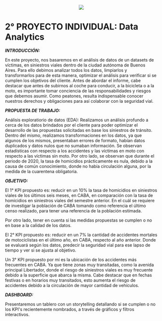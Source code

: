<p align='center'>
<img src ="https://d31uz8lwfmyn8g.cloudfront.net/Assets/logo-henry-white-lg.png">
<p>

# 2° PROYECTO INDIVIDUAL: Data Analytics 


***INTRODUCCIÓN:***

En este proyecto, nos basaremos en el análisis de datos de un datasets de víctimas, en siniestros viales dentro de la ciudad autónoma de Buenos Aires.
Para ello debimos analizar todos los datos, limpiarlos y transformarlos para de esta manera, optimizar el análisis para verificar si se cumplen los objetivos del cliente.
Antes de abordar el informe, cabe destacar que antes de subirnos al coche para conducir, a la bicicleta o a la moto, es importante tomar conciencia de las responsabilidades y riesgos que debemos asumir. Como peatones, resulta indispensable conocer nuestros derechos y obligaciones para así colaborar con la seguridad vial.


***PROPUESTA DE TRABAJO:***

Análisis exploratiorio de datos (EDA):
Realizamos un análisis profundo a cerca de los datos brindados por el cliente para poder optimizar el desarrollo de las propuestas solicitadas en base los siniestros de tránsito.
Dentro del mismo, realizamos transformaciones en los datos, ya que algunos de los mismos, presentaban errores de formato, habían datos duplicados y datos nulos que no sumaban información.
Se observan estadísticas con respecto a los accidentes y las víctimas en moto con respecto a las víctimas sin moto.
Por otro lado, se observan que durante el periodo de 2020, la tasa de homicidios prácticamente es nula, debido a la causa de común conocimiento, donde no había circulación alguna, por la medida de la cuarentena obligatoria.

***OBJETIVO:***

El 1° KPI propuesto es: reducir en un 10% la tasa de homicidios en siniestros viales de los últimos seis meses, en CABA, en comparación con la tasa de homicidios en siniestros viales del semestre anterior. En el cuál se requiere de investigar la población de CABA tomando como referencia el último censo realizado, para tener una referencia de la población estimada.

Por otro lado, tener en cuenta si las medidas propuestas se cumplen o no en base a la calidad de los datos.

El 2° KPI propuesto es: reducir en un 7% la cantidad de accidentes mortales de motociclistas en el último año, en CABA, respecto al año anterior. Donde se evaluará según los datos, predecir la seguridad vial para ese lapso de tiempo y ver si se ajusta al objetivo.

Un 3° KPI propuesto por mí es la ubicación de los accidentes más frecuentes en CABA. Ya que tiene zonas muy transitadas, como la avenida principal Libertador, donde el riesgo de siniestros viales es muy frecuente debido a la superficie que abarca la misma. Cabe destacar que en fechas festivas o en horarios muy transitados, esto aumenta el riesgo de accidentes debido a la circulación de mayor cantidad de vehículos.

***DASHBOARD:***

Presentaremos un tablero con un storytelling detallando si se cumplen o no los KPI's recientemente nombrados, a través de gráficos y filtros interactivos.

